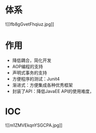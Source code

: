 # 体系

![[lfb8gGvetFhqiuz.jpg]]

# 作用
* 降低耦合，简化开发
* AOP编程的支持
* 声明式事务的支持
* 方便程序的测试：Junit4
* 渐进式：方便集成各种优秀框架
* 封装了API：降低JavaEE API的使用难度，

# IOC
![[m1ZMVEkqnYSGCPA.jpg]]
